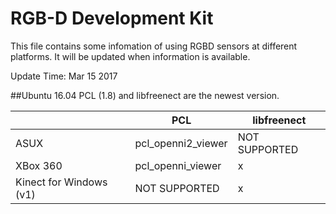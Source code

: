 # RGB-D Development Kit 
This file contains some infomation of using RGBD sensors at different platforms. It will be updated when information is available.

Update Time: Mar 15 2017

##Ubuntu 16.04
PCL (1.8) and libfreenect are the newest version.

|   | PCL | libfreenect|
| ------------- | ------------- | ------------ |
| ASUX  |  pcl\_openni2_viewer | NOT SUPPORTED |
| XBox 360  |  pcl\_openni_viewer |  x |
| Kinect for Windows (v1)|    NOT SUPPORTED | x|
